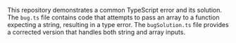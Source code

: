 This repository demonstrates a common TypeScript error and its solution. The `bug.ts` file contains code that attempts to pass an array to a function expecting a string, resulting in a type error. The `bugSolution.ts` file provides a corrected version that handles both string and array inputs.